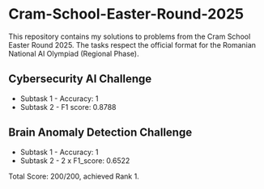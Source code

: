 # Cram-School-Easter-Round-2025
This repository contains my solutions to problems from the Cram School Easter Round 2025. The tasks respect the official format for the Romanian National AI Olympiad (Regional Phase).

## Cybersecurity AI Challenge
- Subtask 1 - Accuracy: 1
- Subtask 2 - F1 score: 0.8788

## Brain Anomaly Detection Challenge
- Subtask 1 - Accuracy: 1
- Subtask 2 - 2 x F1_score: 0.6522

Total Score: 200/200, achieved Rank 1.
